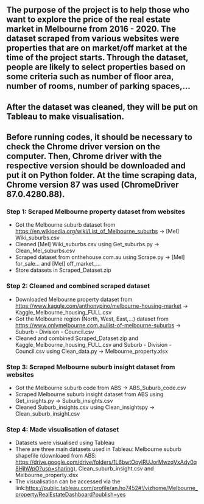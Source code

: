 ## The purpose of the project is to help those who want to explore the price of the real estate market in Melbourne from 2016 - 2020. The dataset scraped from various websites were properties that are on market/off market at the time of the project starts. Through the dataset, people are likely to select properties based on some criteria such as number of floor area, number of rooms, number of parking spaces,...

## After the dataset was cleaned, they will be put on Tableau to make visualisation.

## Before running codes, it should be necessary to check the Chrome driver version on the computer. Then, Chrome driver with the respective version should be downloaded and put it on Python folder. At the time scraping data, Chrome version 87 was used (ChromeDriver 87.0.4280.88).

### Step 1: Scraped Melbourne property dataset from websites
- Got the Melbourne suburb dataset from https://en.wikipedia.org/wiki/List_of_Melbourne_suburbs -> [Mel] Wiki_suburbs.csv
- Cleaned [Mel] Wiki_suburbs.csv using Get_suburbs.py -> Clean_Mel_suburbs.csv
- Scraped dataset from onthehouse.com.au using Scrape.py -> [Mel] for_sale... and [Mel] off_market_...
- Store datasets in Scraped_Dataset.zip

### Step 2: Cleaned and combined scraped dataset
- Downloaded Melbourne property dataset from https://www.kaggle.com/anthonypino/melbourne-housing-market -> Kaggle_Melbourne_housing_FULL.csv
- Got the Melbourne region (North, West, East,...) dataset from https://www.onlymelbourne.com.au/list-of-melbourne-suburbs -> Suburb - Division - Council.csv
- Cleaned and combined Scraped_Dataset.zip and Kaggle_Melbourne_housing_FULL.csv and Suburb - Division - Council.csv using Clean_data.py -> Melbourne_property.xlsx

### Step 3: Scraped Melbourne suburb insight dataset from websites
- Got the Melbourne suburb code from ABS -> ABS_Suburb_code.csv
- Scraped Melbourne suburb insight dataset from ABS using Get_insights.py -> Suburb_insights.csv
- Cleaned Suburb_insights.csv using Clean_insightspy -> Clean_suburb_insight.csv

### Step 4: Made visualisation of dataset
- Datasets were visualised using Tableau
- There are three main datasets used in Tableau: Melbourne suburb shapefile (downloaed from ABS: https://drive.google.com/drive/folders/1L6bwtOoylRUJorMwzqVxAdy0q8HjhWpO?usp=sharing), Clean_suburb_insight.csv and Melbourne_property.xlsx
- The visualisation can be accessed via the link:https://public.tableau.com/profile/an.ho7452#!/vizhome/Melbourne_property/RealEstateDashboard?publish=yes

